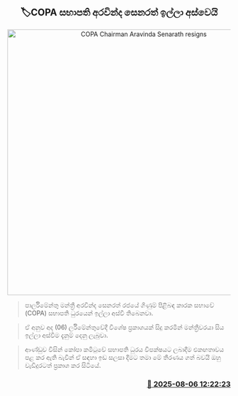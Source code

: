 <p align='center'><b><h2 align='center' title='COPA Chairman Aravinda Senarath resigns'>🏷COPA සභාපති අරවින්ද සෙනරත් ඉල්ලා අස්වෙයි</h2></b></p>
<p align='center'><img src='https://helakuru.sgp1.cdn.digitaloceanspaces.com/esana/images/lib/copa-senarath-uio.jpg' width='600' alt='COPA Chairman Aravinda Senarath resigns'></p>

> පාර්ලිමේන්තු මන්ත්‍රී අරවින්ද සෙනරත් රජයේ ගිණුම් පිළිබඳ කාරක සභාවේ (COPA) සභාපති ධුරයෙන් ඉල්ලා අස්වී තිබෙනවා.

> ඒ අනුව අද (06) ර්ලිමේන්තුවේදී විශේෂ ප්‍රකාශයක් සිදු කරමින් මන්ත්‍රීවරයා සිය ඉල්ලා අස්වීම දැනුම් දෙනු ලැබුවා.

> ආණ්ඩුව විසින් කෝපා කමිටුවේ සභාපති ධුරය විපක්ෂයට ලබාදීම එකඟතාවය පළ කර ඇති බැවින් ඒ සඳහා ඉඩ සලසා දීමට තමා මේ තීරණය ගත් බවයි ඔහු වැඩිදුරටත් ප්‍රකාශ ක‍ර සිටියේ.



<h3 align='right'><a href='https://www.helakuru.lk/esana/p/112494/'>📅 2025-08-06 12:22:23</a></h3>
